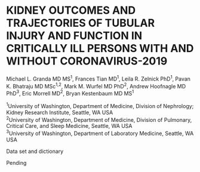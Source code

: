 # KIDNEY OUTCOMES AND TRAJECTORIES OF TUBULAR INJURY AND FUNCTION IN CRITICALLY ILL PERSONS WITH AND WITHOUT CORONAVIRUS-2019


Michael L. Granda MD MS<sup>1</sup>, Frances Tian MD<sup>1</sup>, Leila R. Zelnick PhD<sup>1</sup>, Pavan K. Bhatraju MD MSc<sup>1,2</sup>, Mark M. Wurfel MD PhD<sup>2</sup>, Andrew Hoofnagle MD PhD<sup>3</sup>, Eric Morrell MD<sup>2</sup>, Bryan Kestenbaum MD MS<sup>1</sup>


<sup>1</sup>University of Washington, Department of Medicine, Division of Nephrology; Kidney Research Institute, Seattle, WA USA  
<sup>2</sup>University of Washington, Department of Medicine, Division of Pulmonary, Critical Care, and Sleep Medicine, Seattle, WA USA  
<sup>3</sup>University of Washington, Department of Laboratory Medicine, Seattle, WA USA

Data set and dictionary

Pending
